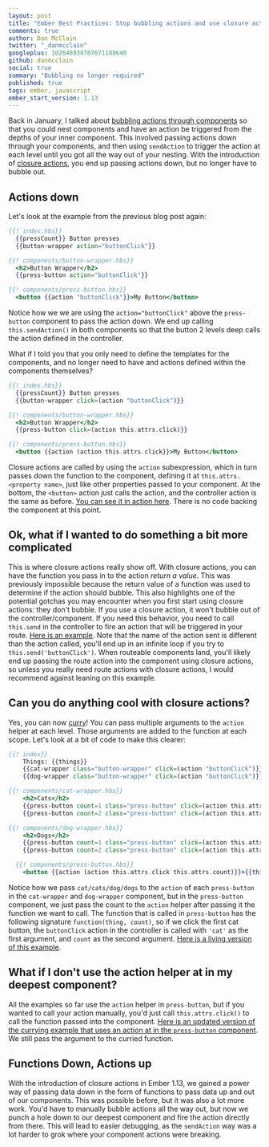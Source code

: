 ```yaml
---
layout: post
title: "Ember Best Practices: Stop bubbling actions and use closure actions"
comments: true
author: Dan McClain
twitter: "_danmcclain"
googleplus: 102648938707671188640
github: danmcclain
social: true
summary: "Bubbling no longer required"
published: true
tags: ember, javascript
ember_start_version: 1.13
---
```


Back in January, I talked about [bubbling actions through components][bubbles]
so that you could nest components and have an action be triggered from the
depths of your inner component. This involved passing actions down through your
components, and then using `sendAction` to trigger the action at each level
until you got all the way out of your nesting. With the introduction of
[closure actions][closure], you end up passing actions down, but no longer have
to bubble out.

## Actions down

Let's look at the example from the previous blog post again:

```hbs
{{! index.hbs}}
  {{pressCount}} Button presses
  {{button-wrapper action="buttonClick"}}

{{! components/button-wrapper.hbs}}
  <h2>Button Wrapper</h2>
  {{press-button action="buttonClick"}}

{{! components/press-button.hbs}}
  <button {{action "buttonClick"}}>My Button</button>
```

Notice how we we are using the `action="buttonClick"` above the `press-button`
component to pass the action down. We end up calling `this.sendAction()` in
both components so that the button 2 levels deep calls the action defined in
the controller.

What if I told you that you only need to define the templates for the
components, and no longer need to have and actions defined within the
components themselves?

```hbs
{{! index.hbs}}
  {{pressCount}} Button presses
  {{button-wrapper click=(action "buttonClick")}}

{{! components/button-wrapper.hbs}}
  <h2>Button Wrapper</h2>
  {{press-button click=(action this.attrs.click)}}

{{! components/press-button.hbs}}
  <button {{action (action this.attrs.click}}>My Button</button>
```

Closure actions are called by using the `action` subexpression, which in turn
passes down the function to the component, defining it at `this.attrs.<property
name>`, just like other properties passed to your component. At the bottom, the
`<button>` action just calls the action, and the controller action is the same
as before. [You can see it in action here][simple-example]. There is no code
backing the component at this point.

## Ok, what if I wanted to do something a bit more complicated

This is where closure actions really show off. With closure actions, you can
have the function you pass in to the action *return a value*. This was
previously impossible because the return value of a function was used to
determine if the action should bubble. This also highlights one of the
potential gotchas you may encounter when you first start using closure actions:
they don't bubble. If you use a closure action, it won't bubble out of the
controller/component. If you need this behavior, you need to call `this.send`
in the controller to fire an action that will be triggered in your route. [Here
is an example][route-action]. Note that the name of the action sent is
different than the action called, you'll end up in an infinite loop if you try
to `this.send('buttonClick')`. When routeable components land, you'll likely
end up passing the route action into the component using closure actions, so
unless you really need route actions with closure actions, I would recommend
against leaning on this example.

## Can you do anything cool with closure actions?

Yes, you can now [curry][curry]! You can pass multiple arguments to the `action` helper
at each level. Those arguments are added to the function at each scope. Let's
look at a bit of code to make this clearer:

```hbs
{{! index}}
    Things: {{things}}
    {{cat-wrapper class="button-wrapper" click=(action "buttonClick")}}
    {{dog-wrapper class="button-wrapper" click=(action "buttonClick")}}

{{! components/cat-wrapper.hbs}}
    <h2>Cats</h2>
    {{press-button count=1 class="press-button" click=(action this.attrs.click "cat")}}
    {{press-button count=2 class="press-button" click=(action this.attrs.click "cats")}}

{{! components/dog-wrapper.hbs}}
    <h2>Dogs</h2>
    {{press-button count=1 class="press-button" click=(action this.attrs.click "dog")}}
    {{press-button count=2 class="press-button" click=(action this.attrs.click "dogs")}}

  {{! components/press-button.hbs}}
    <button {{action (action this.attrs.click this.attrs.count)}}>{{this.attrs.count}}</button>
```

Notice how we pass `cat/cats/dog/dogs` to the `action` of each `press-button`
in the `cat-wrapper` and `dog-wrapper` component, but in the `press-button`
component, we just pass the count to the `action` helper after passing it the
function we want to call. The function that is called in `press-button` has the
following signature `function(thing, count)`, so if we click the first cat
button, the `buttonClick` action in the controller is called with `'cat'` as
the first argument, and `count` as the second argument. [Here is a living
version of this example][currying-action].

## What if I don't use the action helper at in my deepest component?

All the examples so far use the `action` helper in `press-button`, but if you
wanted to call your action manually, you'd just call `this.attrs.click()` to
call the function passed into the component. [Here is an updated version of the
currying example that uses an action at in the `press-button`
component][explicit-call]. We still pass the argument to the curried function.

## Functions Down, Actions up

With the introduction of closure actions in Ember 1.13, we gained a power way
of passing data down in the form of functions to pass data up and out of our
components. This was possible before, but it was also a lot more work. You'd
have to manually bubble actions all the way out, but now we punch a hole down
to our deepest component and fire the action directly from there. This will
lead to easier debugging, as the `sendAction` way was a lot harder to grok
where your component actions were breaking.

[explicit-call]: http://jsbin.com/logawi/4/edit?html,js,output
[currying-action]: http://jsbin.com/logawi/3/edit?html,js,output
[curry]: https://en.wikipedia.org/wiki/Currying
[route-action]: http://jsbin.com/logawi/2/edit?html,js,output
[simple-example]: http://jsbin.com/logawi/1/edit?html,js,output
[closure]: http://emberjs.com/blog/2015/06/12/ember-1-13-0-released.html#toc_closure-actions
[bubbles]: https://dockyard.com/blog/2015/01/28/bubbling-actions-through-components
